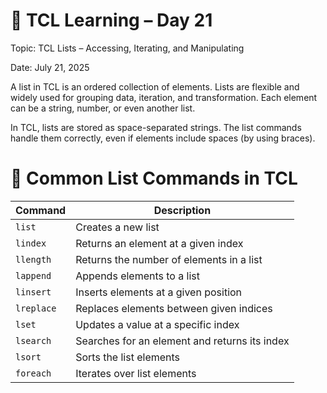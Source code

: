 # 📘 TCL Learning – Day 21

Topic: TCL Lists – Accessing, Iterating, and Manipulating

Date: July 21, 2025

A list in TCL is an ordered collection of elements. Lists are flexible and widely used for grouping data, iteration, and transformation. Each element can be a string, number, or even another list.

In TCL, lists are stored as space-separated strings. The list commands handle them correctly, even if elements include spaces (by using braces).

# 🔹 Common List Commands in TCL
| Command   | Description                                           |
|-----------|-------------------------------------------------------|
| `list`    | Creates a new list                                    |
| `lindex`  | Returns an element at a given index                   |
| `llength` | Returns the number of elements in a list              |
| `lappend` | Appends elements to a list                            |
| `linsert` | Inserts elements at a given position                  |
| `lreplace`| Replaces elements between given indices               |
| `lset`    | Updates a value at a specific index                   |
| `lsearch` | Searches for an element and returns its index         |
| `lsort`   | Sorts the list elements                               |
| `foreach` | Iterates over list elements                           |




